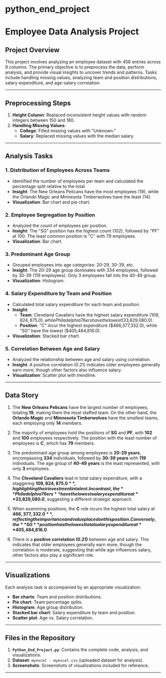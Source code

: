 # python_end_project

# **Employee Data Analysis Project**

## **Project Overview**
This project involves analyzing an employee dataset with 458 entries across 9 columns. The primary objective is to preprocess the data, perform analysis, and provide visual insights to uncover trends and patterns. Tasks include handling missing values, analyzing team and position distributions, salary expenditure, and age-salary correlation.

---

## **Preprocessing Steps**
1. **Height Column**: Replaced inconsistent height values with random integers between 150 and 180.
2. **Handling Missing Values**:
   - **College**: Filled missing values with "Unknown."
   - **Salary**: Replaced missing values with the median salary.

---

## **Analysis Tasks**

### **1. Distribution of Employees Across Teams**
- Identified the number of employees per team and calculated the percentage split relative to the total.
- **Insight**: The New Orleans Pelicans have the most employees (19), while the Orlando Magic and Minnesota Timberwolves have the least (14).
- **Visualization**: Bar chart and pie chart.

### **2. Employee Segregation by Position**
- Analyzed the count of employees per position.
- **Insight**: The "SG" position  has the highest count (102), followed by "PF" at 100. The least common position is "C"  with 79 employees.
- **Visualization**: Bar chart.

### **3. Predominant Age Group**
- Grouped employees into age categories: 20-29, 30-39, etc.
- **Insight**: The 20-29 age group dominates with 334 employees, followed by 30-39 (119 employees). Only 3 employees fall into the 40-49 group.
- **Visualization**: Histogram.

### **4. Salary Expenditure by Team and Position**
- Calculated total salary expenditure for each team and position.
- **Insight**:
  - **Team**: Cleveland Cavaliers have the highest salary expenditure ($109,824,875.0), while Philadelphia 76ers have the lowest ($33,829,080.0).
  - **Position**: "C" incur the highest expenditure ($466,377,332.0), while "SG" have the lowest ($405,484,816.0).
- **Visualization**: Stacked bar chart.

### **5. Correlation Between Age and Salary**
- Analyzed the relationship between age and salary using correlation.
- **Insight**: A positive correlation (0.21) indicates older employees generally earn more, though other factors also influence salary.
- **Visualization**: Scatter plot with trendline.

---

## **Data Story**

1. The **New Orleans Pelicans** have the largest number of employees, totaling **19**, making them the most staffed team. On the other hand, the **Orlando Magic** and **Minnesota Timberwolves** have the smallest teams, each employing only **14** members.
   
2. The majority of employees hold the positions of **SG** and **PF**, with **102** and **100** employees respectively. The position with the least number of employees is **C**, which has **79** members.
   
3. The predominant age group among employees is **20-29 years**, encompassing **334** individuals, followed by **30-39 years** with **119** individuals. The age group of **40-49 years** is the least represented, with only **3** employees.

4. The **Cleveland Cavaliers** lead in total salary expenditure, with a staggering **$109,824,875.0**, highlighting their investment in talent. In contrast, the **Philadelphia 76ers** have the lowest salary expenditure at **$33,829,080.0**, suggesting a different strategic approach.
   
5. When examining positions, the **C** role incurs the highest total salary at **$466,377,332.0**, reflecting the importance and value placed on this position. Conversely, the **SG** position has the lowest total salary expenditure at **$405,484,816.0**.

6. There is a **positive correlation (0.21)** between age and salary. This indicates that older employees generally earn more, though the correlation is moderate, suggesting that while age influences salary, other factors also play a significant role.

---

## **Visualizations**
Each analysis task is accompanied by an appropriate visualization:
- **Bar charts**: Team and position distributions.
- **Pie chart**: Team percentage splits.
- **Histogram**: Age group distribution.
- **Stacked bar chart**: Salary expenditure by team and position.
- **Scatter plot**: Age vs. Salary correlation.

---

## **Files in the Repository**
1. **`Python_End_Project.py`**: Contains the complete code, analysis, and visualizations.
2. **Dataset**: `myexcel - myexcel.csv` (uploaded dataset for analysis).
3. **Screenshots**: Screenshots of visualizations included for reference.

---


